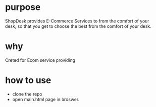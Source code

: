 # purpose
ShopDesk provides E-Commerce Services to from the comfort of your desk, so that you get to choose the best from the comfort of your desk.
# why 
Creted for Ecom service providing
# how to use
- clone the repo
- open main.html page in broswer.
